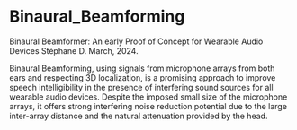 # Binaural_Beamforming

Binaural Beamformer: An early Proof of Concept for Wearable Audio Devices
Stéphane D.  March, 2024.

Binaural Beamforming, using signals from microphone
arrays from both ears and respecting 3D localization, is
a promising approach to improve speech intelligibility in
the presence of interfering sound sources for all wearable
audio devices. Despite the imposed small size of
the microphone arrays, it offers strong interfering noise
reduction potential due to the large inter-array distance
and the natural attenuation provided by the head.




